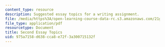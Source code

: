 ```yaml
---
content_type: resource
description: Suggested essay topics for a writing assignment.
file: /media/https%3A/open-learning-course-data-rc.s3.amazonaws.com/21g-010-introduction-to-european-and-latin-american-fiction-fall-2006/975a7158d638cca8e72f3a300715132f_MIT21G_010F06_second_essay.pdf
file_type: application/pdf
resourcetype: Document
title: Second Essay Topics
uid: 975a7158-d638-cca8-e72f-3a300715132f
---
```

